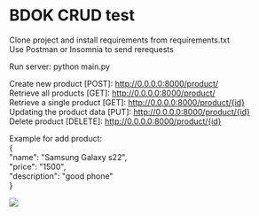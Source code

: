 # BDOK CRUD test

Clone project and install requirements from requirements.txt \
Use Postman or Insomnia to send rerequests


Run server: python main.py 

Create new product [POST]: http://0.0.0.0:8000/product/ \
Retrieve all products [GET]: http://0.0.0.0:8000/product/ \
Retrieve a single product [GET]: http://0.0.0.0:8000/product/{id} \
Updating the product data [PUT]: http://0.0.0.0:8000/product/{id} \
Delete product [DELETE]: http://0.0.0.0:8000/product/{id}



Example for add product:\
{\
    "name": "Samsung Galaxy s22",\
    "price": "1500",\
    "description": "good phone"\
}

<img src="https://gcdnb.pbrd.co/images/a0vr2GfrCMvt.png?o=1">
